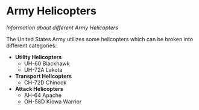 # Army Helicopters
_Information about different Army Helicopters_

The United States Army utilizes some helicopters which can be broken into different categories: 
* **Utility Helicopters**
    * UH-60 Blackhawk 
    * UH-72A Lakota
* **Transport Helicopters**
    * CH-72D Chinook 
* **Attack Helicopters**
    * AH-64 Apache
    * OH-58D Kiowa Warrior
  
   
  
    

   
